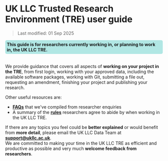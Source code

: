 # UK LLC Trusted Research Environment (TRE) user guide
>Last modified: 01 Sep 2025
<div style="background-color: rgba(0, 178, 169, 0.3); padding: 5px; border-radius: 5px;"><strong>This guide is for researchers currently working in, or planning to work in, the UK LLC TRE.</strong></div>  
<br>

We provide guidance that covers all aspects of **working on your project in the TRE**, from first login, working with your approved data, including the available software packages, working with Git, submitting a file out, requesting an amendment, finishing your project and publishing your research. 

Other useful resources are:
* [**FAQs**](../FAQ/faq_intro.md) that we've compiled from researcher enquiries
* A summary of the [**rules**](../user_guide/RulesForResearchers.md) researchers agree to abide by when working in the UK LLC TRE. 

If there are any topics you feel could be **better explained** or would benefit from **more detail**, please email the UK LLC Data Team at [**support@ukllc.ac.uk**](mailto:support@ukllc.ac.uk).  
We are committed to making your time in the UK LLC TRE as efficient and productive as possible and very much **welcome feedback from researchers**. 


